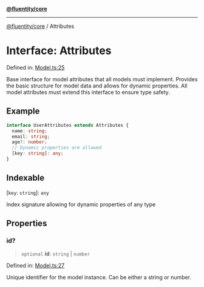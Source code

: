 [**@fluentity/core**](../README.md)

***

[@fluentity/core](../globals.md) / Attributes

# Interface: Attributes

Defined in: [Model.ts:25](https://github.com/cedricpierre/fluentity-core/blob/ceb8c2e825283d4d38a656900543c3fd011cff75/src/Model.ts#L25)

Base interface for model attributes that all models must implement.
Provides the basic structure for model data and allows for dynamic properties.
All model attributes must extend this interface to ensure type safety.

## Example

```typescript
interface UserAttributes extends Attributes {
  name: string;
  email: string;
  age?: number;
  // Dynamic properties are allowed
  [key: string]: any;
}
```

## Indexable

\[`key`: `string`\]: `any`

Index signature allowing for dynamic properties of any type

## Properties

### id?

> `optional` **id**: `string` \| `number`

Defined in: [Model.ts:27](https://github.com/cedricpierre/fluentity-core/blob/ceb8c2e825283d4d38a656900543c3fd011cff75/src/Model.ts#L27)

Unique identifier for the model instance. Can be either a string or number.
